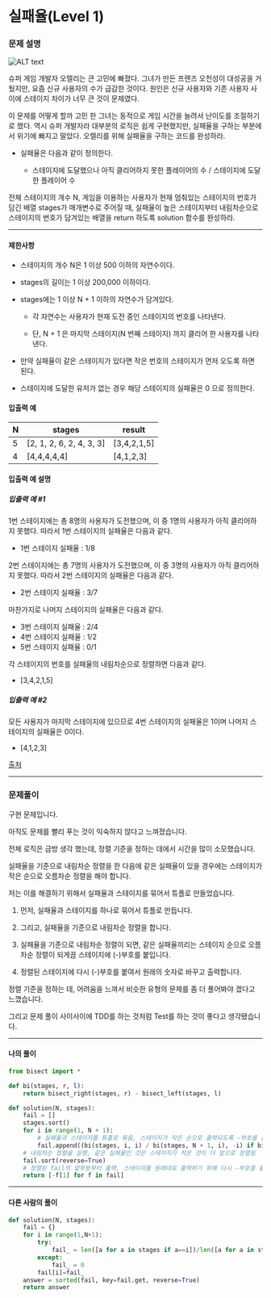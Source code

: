 # 실패율(Level 1)

### 문제 설명

![ALT text](https://grepp-programmers.s3.amazonaws.com/files/production/bde471d8ac/48ddf1cc-c4ea-499d-b431-9727ee799191.png)

슈퍼 게임 개발자 오렐리는 큰 고민에 빠졌다. 그녀가 만든 프랜즈 오천성이 대성공을 거뒀지만, 요즘 신규 사용자의 수가 급감한 것이다. 원인은 신규 사용자와 기존 사용자 사이에 스테이지 차이가 너무 큰 것이 문제였다.

이 문제를 어떻게 할까 고민 한 그녀는 동적으로 게임 시간을 늘려서 난이도를 조절하기로 했다. 역시 슈퍼 개발자라 대부분의 로직은 쉽게 구현했지만, 실패율을 구하는 부분에서 위기에 빠지고 말았다. 오렐리를 위해 실패율을 구하는 코드를 완성하라.

* 실패율은 다음과 같이 정의한다.

    * 스테이지에 도달했으나 아직 클리어하지 못한 플레이어의 수 / 스테이지에 도달한 플레이어 수

전체 스테이지의 개수 N, 게임을 이용하는 사용자가 현재 멈춰있는 스테이지의 번호가 담긴 배열 stages가 매개변수로 주어질 때, 실패율이 높은 스테이지부터 내림차순으로 스테이지의 번호가 담겨있는 배열을 return 하도록 solution 함수를 완성하라.

---

#### 제한사항

* 스테이지의 개수 N은 1 이상 500 이하의 자연수이다.

* stages의 길이는 1 이상 200,000 이하이다.

* stages에는 1 이상 N + 1 이하의 자연수가 담겨있다.

    * 각 자연수는 사용자가 현재 도전 중인 스테이지의 번호를 나타낸다.
    
    * 단, N + 1 은 마지막 스테이지(N 번째 스테이지) 까지 클리어 한 사용자를 나타낸다.
    
* 만약 실패율이 같은 스테이지가 있다면 작은 번호의 스테이지가 먼저 오도록 하면 된다.

* 스테이지에 도달한 유저가 없는 경우 해당 스테이지의 실패율은 0 으로 정의한다.


#### 입출력 예
|N|	stages|	result|
|-|-|-|
|5|	[2, 1, 2, 6, 2, 4, 3, 3]|	[3,4,2,1,5]|
|4|	[4,4,4,4,4]|	[4,1,2,3]|

#### 입출력 예 설명

##### 입출력 예 #1
1번 스테이지에는 총 8명의 사용자가 도전했으며, 이 중 1명의 사용자가 아직 클리어하지 못했다. 따라서 1번 스테이지의 실패율은 다음과 같다.

* 1번 스테이지 실패율 : 1/8

2번 스테이지에는 총 7명의 사용자가 도전했으며, 이 중 3명의 사용자가 아직 클리어하지 못했다. 따라서 2번 스테이지의 실패율은 다음과 같다.

* 2번 스테이지 실패율 : 3/7

마찬가지로 나머지 스테이지의 실패율은 다음과 같다.

* 3번 스테이지 실패율 : 2/4
* 4번 스테이지 실패율 : 1/2
* 5번 스테이지 실패율 : 0/1

각 스테이지의 번호를 실패율의 내림차순으로 정렬하면 다음과 같다.

* [3,4,2,1,5]

##### 입출력 예 #2

모든 사용자가 마지막 스테이지에 있으므로 4번 스테이지의 실패율은 1이며 나머지 스테이지의 실패율은 0이다.

* [4,1,2,3]

[출처](https://programmers.co.kr/learn/courses/30/lessons/42889)

---

### 문제풀이

구현 문제입니다.   

아직도 문제를 빨리 푸는 것이 익숙하지 않다고 느껴졌습니다.   

전체 로직은 금방 생각 했는데, 정렬 기준을 정하는 데에서 시간을 많이 소모했습니다.   

실패율을 기준으로 내림차순 정렬을 한 다음에 같은 실패율이 있을 경우에는 스테이지가 작은 순으로 오름차순 정렬을 해야 합니다.   

저는 이를 해결하기 위해서 실패율과 스테이지를 묶어서 튜플로 만들었습니다.   

1. 먼저, 실패율과 스테이지를 하나로 묶어서 튜플로 만듭니다.

2. 그리고, 실패율을 기준으로 내림차순 정렬을 합니다.

3. 실패율을 기준으로 내림차순 정렬이 되면, 같은 실패율끼리는 스테이지 순으로 오름차순 정렬이 되게끔 스테이지에 (-)부호를 붙입니다.

4. 정렬된 스테이지에 다시 (-)부호를 붙여서 원래의 숫자로 바꾸고 출력합니다.

정렬 기준을 정하는 데, 어려움을 느껴서 비슷한 유형의 문제를 좀 더 풀어봐야 겠다고 느꼈습니다.

그리고 문제 풀이 사이사이에 TDD를 하는 것처럼 Test를 하는 것이 좋다고 생각됐습니다.


---

#### 나의 풀이

~~~python
from bisect import *

def bi(stages, r, l):
    return bisect_right(stages, r) - bisect_left(stages, l)

def solution(N, stages):
    fail = []
    stages.sort()
    for i in range(1, N + 1):
        # 실패율과 스테이지를 튜플로 묶음, 스테이지가 작은 순으로 출력되도록 -부호를 붙임
        fail.append((bi(stages, i, i) / bi(stages, N + 1, i), -i) if bi(stages, N + 1, i) != 0 else (0, -i))
    # 내림차순 정렬을 실행, 같은 실패율인 것은 스테이지가 작은 것이 더 앞으로 정렬됨
    fail.sort(reverse=True)
    # 정렬된 fail의 앞부분부터 출력, 스테이지를 원래대로 출력하기 위해 다시 -부호를 붙임
    return [-f[1] for f in fail]
~~~

---

#### 다른 사람의 풀이

~~~python
def solution(N, stages):
    fail = {}
    for i in range(1,N+1):
        try:
            fail_ = len([a for a in stages if a==i])/len([a for a in stages if a>=i])
        except:
            fail_ = 0
        fail[i]=fail_
    answer = sorted(fail, key=fail.get, reverse=True)
    return answer
~~~
